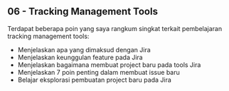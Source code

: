 ## 06 - Tracking Management Tools

Terdapat beberapa poin yang saya rangkum singkat terkait pembelajaran tracking management tools:
- Menjelaskan apa yang dimaksud dengan Jira
- Menjelaskan keunggulan feature pada Jira
- Menjelaskan bagaimana membuat project baru pada tools Jira
- Menjelaskan 7 poin penting dalam membuat issue baru
- Belajar eksplorasi pembuatan project baru pada Jira